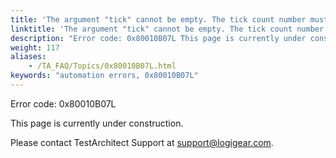 ```yaml
--- 
title: 'The argument "tick" cannot be empty. The tick count number must be larger than 0.'
linktitle: 'The argument "tick" cannot be empty. The tick count number must be larger than 0.'
description: "Error code: 0x80010B07L This page is currently under construction. Please contact TestArchitect Support at support@logigear.com ."
weight: 117
aliases: 
    - /TA_FAQ/Topics/0x80010B07L.html
keywords: "automation errors, 0x80010B07L"
---
```


Error code: 0x80010B07L

This page is currently under construction.

Please contact TestArchitect Support at [support@logigear.com](mailto:support@logigear.com).




